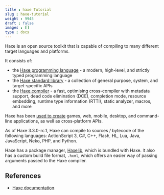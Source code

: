 ```yaml
---
title : haxe Tutorial
slug : haxe-tutorial
weight : 9945
draft : false
images : []
type : docs
---
```


Haxe is an open source toolkit that is capable of compiling to many different target languages and platforms.

It consists of:

 - the [Haxe programming language][1] - a modern, high-level, and strictly typed programming language
 - the [Haxe standard library][2] - a collection of general purpose, system, and target-specific APIs
 - the [Haxe compiler][3] - a fast, optimising cross-compiler with metadata support, dead code elimination (DCE), completion mode, resource embedding, runtime type information (RTTI), static analyzer, macros, and more

Haxe has been [used to create][4] games, web, mobile, desktop, and command-line applications, as well as cross-platform APIs.

As of Haxe 3.3.0-rc.1, Haxe can compile to sources / bytecode of the following languages: ActionScript 3, C#, C++, Flash, HL, Lua, Java, JavaScript, Neko, PHP, and Python.

Haxe has a package manager, [Haxelib][5], which is bundled with Haxe. It also has a custom build file format, `.hxml`, which offers an easier way of passing arguments passed to the Haxe compiler.

## References

 - [Haxe documentation][6]


  [1]: http://haxe.org/documentation/introduction/language-introduction.html
  [2]: http://haxe.org/documentation/introduction/stdlib-introduction.html
  [3]: http://haxe.org/manual/compiler-usage.html
  [4]: http://haxe.org/use-cases/
  [5]: http://lib.haxe.org/
  [6]: http://haxe.org/documentation/introduction/

